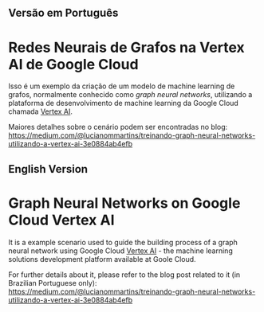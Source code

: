 ## Versão em Português
# Redes Neurais de Grafos na Vertex AI de Google Cloud

Isso é um exemplo da criação de um modelo de machine learning de grafos, normalmente conhecido como *graph neural networks*, utilizando a plataforma de desenvolvimento de machine learning da Google Cloud chamada [Vertex AI](https://cloud.google.com/vertex-ai).

Maiores detalhes sobre o cenário podem ser encontradas no blog: https://medium.com/@lucianommartins/treinando-graph-neural-networks-utilizando-a-vertex-ai-3e0884ab4efb

## English Version
# Graph Neural Networks on Google Cloud Vertex AI

It is a example scenario used to guide the building process of a graph neural network using Google Cloud [Vertex AI](https://cloud.google.com/vertex-ai) - the machine learning solutions development platform available at Goole Cloud.

For further details about it, please refer to the blog post related to it (in Brazilian Portuguese only): https://medium.com/@lucianommartins/treinando-graph-neural-networks-utilizando-a-vertex-ai-3e0884ab4efb


